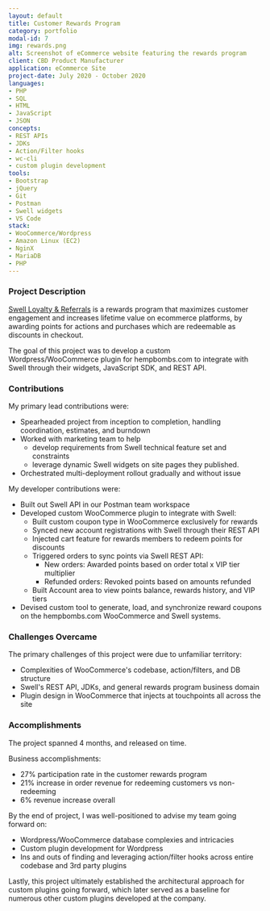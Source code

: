 ```yaml
---
layout: default
title: Customer Rewards Program
category: portfolio
modal-id: 7
img: rewards.png
alt: Screenshot of eCommerce website featuring the rewards program
client: CBD Product Manufacturer
application: eCommerce Site
project-date: July 2020 - October 2020
languages:
- PHP
- SQL
- HTML
- JavaScript
- JSON
concepts:
- REST APIs
- JDKs
- Action/Filter hooks
- wc-cli
- custom plugin development
tools:
- Bootstrap
- jQuery
- Git
- Postman
- Swell widgets
- VS Code
stack:
- WooCommerce/Wordpress
- Amazon Linux (EC2)
- NginX
- MariaDB
- PHP
---
```


### Project Description

[Swell Loyalty & Referrals](https://www.yotpo.com/platform/loyalty/) is a rewards program that maximizes customer engagement and increases lifetime value on ecommerce platforms, by awarding points for actions and purchases which are redeemable as discounts in checkout.

The goal of this project was to develop a custom Wordpress/WooCommerce plugin for hempbombs.com to integrate with Swell through their widgets, JavaScript SDK, and REST API.

### Contributions

My primary lead contributions were:

- Spearheaded project from inception to completion, handling coordination, estimates, and burndown
- Worked with marketing team to help
  - develop requirements from Swell technical feature set and constraints
  - leverage dynamic Swell widgets on site pages they published.
- Orchestrated multi-deployment rollout gradually and without issue

My developer contributions were:

- Built out Swell API in our Postman team workspace
- Developed custom WooCommerce plugin to integrate with Swell:
  - Built custom coupon type in WooCommerce exclusively for rewards
  - Synced new account registrations with Swell through their REST API
  - Injected cart feature for rewards members to redeem points for discounts
  - Triggered orders to sync points via Swell REST API:
    - New orders: Awarded points based on order total x VIP tier multiplier
    - Refunded orders: Revoked points based on amounts refunded
  - Built Account area to view points balance, rewards history, and VIP tiers
- Devised custom tool to generate, load, and synchronize reward coupons on the hempbombs.com WooCommerce and Swell systems.

### Challenges Overcame

The primary challenges of this project were due to unfamiliar territory:

- Complexities of WooCommerce's codebase, action/filters, and DB structure
- Swell's REST API, JDKs, and general rewards program business domain
- Plugin design in WooCommerce that injects at touchpoints all across the site

### Accomplishments

The project spanned 4 months, and released on time.

Business accomplishments:

- 27% participation rate in the customer rewards program
- 21% increase in order revenue for redeeming customers vs non-redeeming
- 6% revenue increase overall

By the end of project, I was well-positioned to advise my team going forward on:

- Wordpress/WooCommerce database complexies and intricacies
- Custom plugin development for Wordpress
- Ins and outs of finding and leveraging action/filter hooks across entire codebase and 3rd party plugins

Lastly, this project ultimately established the architectural approach for custom plugins going forward, which later served as a baseline for numerous other custom plugins developed at the company.
